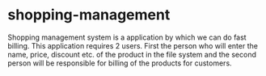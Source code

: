 # shopping-management
Shopping management system is a application by which we can do fast billing. This application requires 2 users. First the person who will enter the name, price, discount etc. of the product in the file system and the second person will be responsible for billing of the products for customers.
